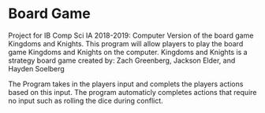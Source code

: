 # Board Game

Project for IB Comp Sci IA 2018-2019:
Computer Version of the board game Kingdoms and Knights.  This program will allow players to play the board game Kingdoms and Knights on the computer.  Kingdoms and Knights is a strategy board game created by: Zach Greenberg, Jackson Elder, and Hayden Soelberg
<br /> 

The Program takes in the players input and complets the players actions based on this input. The program automaticly completes actions that require no input such as rolling the dice during conflict.
